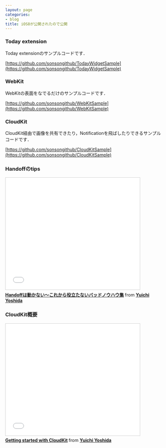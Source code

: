 ```yaml
---
layout: page
categories:
- blog
title: iOS8が公開されたので公開
---
```


### Today extension

Today extensionのサンプルコードです．

[https://github.com/sonsongithub/TodayWidgetSample](https://github.com/sonsongithub/TodayWidgetSample)

### WebKit

WebKitの表面をなでるだけのサンプルコードです．

[https://github.com/sonsongithub/WebKitSample](https://github.com/sonsongithub/WebKitSample)

### CloudKit

CloudKit経由で画像を共有できたり，Notificationを飛ばしたりできるサンプルコードです．

[https://github.com/sonsongithub/CloudKitSample](https://github.com/sonsongithub/CloudKitSample)

### Handoffのtips

<iframe src="//www.slideshare.net/slideshow/embed_code/39221286" width="427" height="356" frameborder="0" marginwidth="0" marginheight="0" scrolling="no" style="border:1px solid #CCC; border-width:1px; margin-bottom:5px; max-width: 100%;" allowfullscreen> </iframe> <div style="margin-bottom:5px"> <strong> <a href="https://www.slideshare.net/yoshidayuichi1/01-39221286" title="Handoffは動かない〜これから役立たないバッドノウハウ集" target="_blank">Handoffは動かない〜これから役立たないバッドノウハウ集</a> </strong> from <strong><a href="http://www.slideshare.net/yoshidayuichi1" target="_blank">Yuichi Yoshida</a></strong> </div>

### CloudKit概要

<iframe src="//www.slideshare.net/slideshow/embed_code/39221344" width="427" height="356" frameborder="0" marginwidth="0" marginheight="0" scrolling="no" style="border:1px solid #CCC; border-width:1px; margin-bottom:5px; max-width: 100%;" allowfullscreen> </iframe> <div style="margin-bottom:5px"> <strong> <a href="https://www.slideshare.net/yoshidayuichi1/getting-started-with-cloudkit" title="Getting started with CloudKit" target="_blank">Getting started with CloudKit</a> </strong> from <strong><a href="http://www.slideshare.net/yoshidayuichi1" target="_blank">Yuichi Yoshida</a></strong> </div>